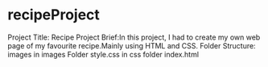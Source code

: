 # recipeProject
Project Title: Recipe Project
Brief:In this project, I had to create my own web page of my favourite recipe.Mainly using HTML and CSS.
Folder Structure:
images in images Folder
style.css in css folder
index.html

